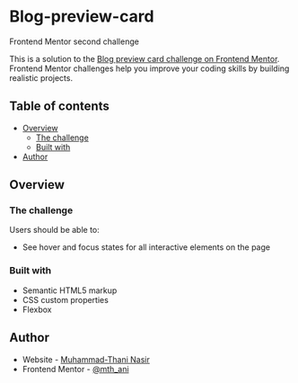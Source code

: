 # Blog-preview-card
 Frontend Mentor second challenge

This is a solution to the [Blog preview card challenge on Frontend Mentor](https://www.frontendmentor.io/challenges/blog-preview-card-ckPaj01IcS). Frontend Mentor challenges help you improve your coding skills by building realistic projects. 

## Table of contents

- [Overview](#overview)
  - [The challenge](#the-challenge)
  - [Built with](#built-with)
- [Author](#author)

## Overview

### The challenge

Users should be able to:

- See hover and focus states for all interactive elements on the page

### Built with

- Semantic HTML5 markup
- CSS custom properties
- Flexbox


## Author

- Website - [Muhammad-Thani Nasir](https://www.your-site.com)
- Frontend Mentor - [@mth_ani](https://www.frontendmentor.io/profile/mth_ani)
